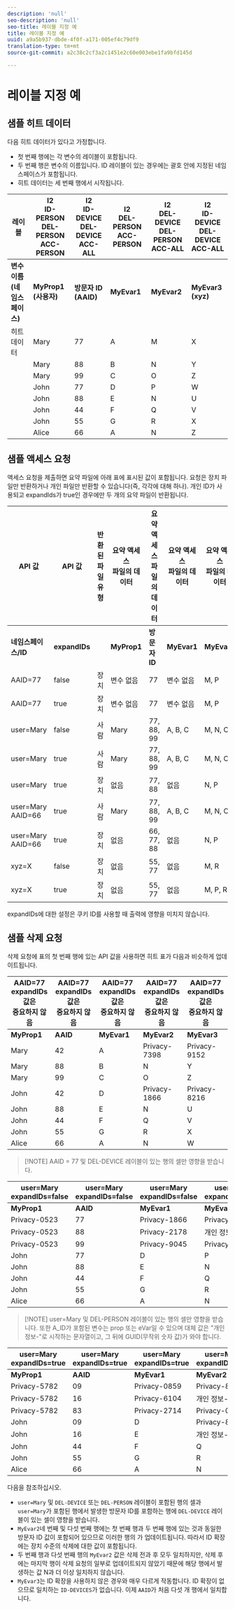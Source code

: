 ```yaml
---
description: 'null'
seo-description: 'null'
seo-title: 레이블 지정 예
title: 레이블 지정 예
uuid: a9a5b937-dbde-4f0f-a171-005ef4c79df9
translation-type: tm+mt
source-git-commit: a2c38c2cf3a2c1451e2c60e003ebe1fa9bfd145d

---
```



# 레이블 지정 예

## 샘플 히트 데이터

다음 히트 데이터가 있다고 가정합니다.

* 첫 번째 행에는 각 변수의 레이블이 포함됩니다.
* 두 번째 행은 변수의 이름입니다. ID 레이블이 있는 경우에는 괄호 안에 지정된 네임스페이스가 포함됩니다.
* 히트 데이터는 세 번째 행에서 시작됩니다.

| 레이블 | I2<br>ID-PERSON<br>DEL-PERSON<br>ACC-PERSON | I2<br>ID-DEVICE<br>DEL-DEVICE<br>ACC-ALL | I2<br>DEL-PERSON<br>ACC-PERSON | I2<br>DEL-DEVICE<br>DEL-PERSON<br>ACC-ALL | I2<br>ID-DEVICE<br>DEL-DEVICE<br>ACC-ALL |
|---|---|---|---|---|---|
| **변수 이름**<br>**(네임스페이스)** | **MyProp1**<br>**(사용자)** | **방문자 ID**<br>**(AAID)** | **MyEvar1** | **MyEvar2** | **MyEvar3**<br>**(xyz)** |
| 히트 데이터 | Mary | 77 | A | M | X |
|  | Mary | 88 | B | N | Y |
|  | Mary | 99 | C | O | Z |
|  | John | 77 | D | P | W |
|  | John | 88 | E | N | U |
|  | John | 44 | F | Q | V |
|  | John | 55 | G | R | X |
|  | Alice | 66 | A | N | Z |

## 샘플 액세스 요청

액세스 요청을 제출하면 요약 파일에 아래 표에 표시된 값이 포함됩니다. 요청은 장치 파일만 반환하거나 개인 파일만 반환할 수 있습니다(즉, 각각에 대해 하나). 개인 ID가 사용되고 expandIds가 true인 경우에만 두 개의 요약 파일이 반환됩니다.

| API 값 | API 값 | 반환된 파일 유형 | 요약 액세스 <br>파일의 데이터 | 요약 액세스 <br>파일의 데이터 | 요약 액세스 <br>파일의 데이터 | 요약 액세스 <br>파일의 데이터 | 요약 액세스 <br>파일의 데이터 |
|--- |--- |--- |---|---|---|---|---|
| **네임스페이스/ID** | **expandIDs** |  | **MyProp1** | **방문자 ID** | **MyEvar1** | **MyEvar2** | **MyEvar3** |
| AAID=77 | false | 장치 | 변수 없음 | 77 | 변수 없음 | M, P | X, W |
| AAID=77 | true | 장치 | 변수 없음 | 77 | 변수 없음 | M, P | X, W |
| user=Mary | false | 사람 | Mary | 77, 88, 99 | A, B, C | M, N, O | X, Y, Z |
| user=Mary | true | 사람 | Mary | 77, 88, 99 | A, B, C | M, N, O | X, Y, Z |
| user=Mary | true | 장치 | 없음 | 77, 88 | 없음 | N, P | U, W |
| user=Mary AAID=66 | true | 사람 | Mary | 77, 88, 99 | A, B, C | M, N, O | X, Y, Z |
| user=Mary AAID=66 | true | 장치 | 없음 | 66, 77, 88 | 없음 | N, P | U, W, Z |
| xyz=X | false | 장치 | 없음 | 55, 77 | 없음 | M, R | X |
| xyz=X | true | 장치 | 없음 | 55, 77 | 없음 | M, P, R | W, X |

expandIDs에 대한 설정은 쿠키 ID를 사용할 때 출력에 영향을 미치지 않습니다.

## 샘플 삭제 요청

삭제 요청에 표의 첫 번째 행에 있는 API 값을 사용하면 히트 표가 다음과 비슷하게 업데이트됩니다.

| AAID=77 expandIDs 값은<br>중요하지 않음 | AAID=77 expandIDs 값은<br>중요하지 않음 | AAID=77 expandIDs 값은<br>중요하지 않음 | AAID=77 expandIDs 값은<br>중요하지 않음 | AAID=77 expandIDs 값은<br>중요하지 않음 |
|---|---|---|---|---|
| **MyProp1** | **AAID** | **MyEvar1** | **MyEvar2** | **MyEvar3** |
| Mary | 42 | A | Privacy-7398 | Privacy-9152 |
| Mary | 88 | B | N | Y |
| Mary | 99 | C | O | Z |
| John | 42 | D | Privacy-1866 | Privacy-8216 |
| John | 88 | E | N | U |
| John | 44 | F | Q | V |
| John | 55 | G | R | X |
| Alice | 66 | A | N | W |

>[!NOTE] AAID = 77 및 DEL-DEVICE 레이블이 있는 행의 셀만 영향을 받습니다.

| user=Mary<br>expandIDs=false | user=Mary<br>expandIDs=false | user=Mary<br>expandIDs=false | user=Mary<br>expandIDs=false | user=Mary<br>expandIDs=false |
|--- |---|---|---|---|
| **MyProp1** | **AAID** | **MyEvar1** | **MyEvar2** | **MyEvar3** |
| Privacy-0523 | 77 | Privacy-1866 | Privacy-3681 | X |
| Privacy-0523 | 88 | Privacy-2178 | 개인 정보-1975 | Y |
| Privacy-0523 | 99 | Privacy-9045 | Privacy-2864 | Z |
| John | 77 | D | P | W |
| John | 88 | E | N | U |
| John | 44 | F | Q | V |
| John | 55 | G | R | X |
| Alice | 66 | A | N | W |

>[!NOTE] user=Mary 및 DEL-PERSON 레이블이 있는 행의 셀만 영향을 받습니다. 또한 A_ID가 포함된 변수는 prop 또는 eVar일 수 있으며 대체 값은 "개인 정보-"로 시작하는 문자열이고, 그 뒤에 GUID(무작위 숫자 값)가 와야 합니다.

| user=Mary<br>expandIDs=true | user=Mary<br>expandIDs=true | user=Mary<br>expandIDs=true | user=Mary<br>expandIDs=true | user=Mary<br>expandIDs=true |
|--- |---|---|---|---|
| **MyProp1** | **AAID** | **MyEvar1** | **MyEvar2** | **MyEvar3** |
| Privacy-5782 | 09 | Privacy-0859 | Privacy-8183 | Privacy-9152 |
| Privacy-5782 | 16 | Privacy-6104 | 개인 정보-2911 | Privacy-6821 |
| Privacy-5782 | 83 | Privacy-2714 | Privacy-0219 | Privacy-4395 |
| John | 09 | D | Privacy-8454 | Privacy-8216 |
| John | 16 | E | 개인 정보-2911 | 개인 정보-2930 |
| John | 44 | F | Q | V |
| John | 55 | G | R | X |
| Alice | 66 | A | N | W |

다음을 참조하십시오.

* `user=Mary` 및 `DEL-DEVICE` 또는 `DEL-PERSON` 레이블이 포함된 행의 셀과 `user=Mary`가 포함된 행에서 발생한 방문자 ID를 포함하는 행에 `DEL-DEVICE` 레이블이 있는 셀이 영향을 받습니다.
* `MyEvar2`네 번째 및 다섯 번째 행에는 첫 번째 행과 두 번째 행에 있는 것과 동일한 방문자 ID 값이 포함되어 있으므로 이러한 행의 가 업데이트됩니다. 따라서 ID 확장에는 장치 수준의 삭제에 대한 값이 포함됩니다.
* 두 번째 행과 다섯 번째 행의 `MyEvar2` 값은 삭제 전과 후 모두 일치하지만, 삭제 후에는 마지막 행이 삭제 요청의 일부로 업데이트되지 않았기 때문에 해당 행에서 발생하는 값 N과 더 이상 일치하지 않습니다.
* `MyEvar3`는 ID 확장을 사용하지 않은 경우와 매우 다르게 작동합니다. ID 확장이 없으므로 일치하는 `ID-DEVICES`가 없습니다. 이제 `AAID`가 처음 다섯 개 행에서 일치합니다.
